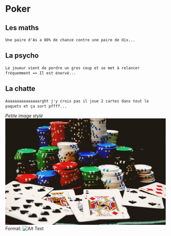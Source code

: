 # Poker

## Les maths
	Une paire d'As a 80% de chance contre une paire de dix...

## La psycho
	Le joueur vient de perdre un gros coup et se met à relancer fréquemment => Il est énervé...

## La chatte
	Aaaaaaaaaaaaaaarght j'y crois pas il joue 2 cartes dans tout le paquets et ça sort pffff...

*Petite image stylé*
![](/images/poker.jpg)
Format: ![Alt Text](url)

